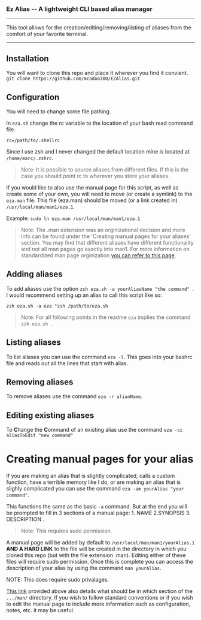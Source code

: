 ### Ez Alias -- A lightweight CLI based alias manager

---

This tool allows for the creation/editing/removing/listing of aliases from the comfort of your favorite terminal.

---

## Installation 
You will want to clone this repo and place it wherever you find it convient.
`git clone https://github.com/mcadoo300/EZAlias.git`

## Configuration
You will need to change some file pathing.

In `eza.sh` change the rc variable to the location of your bash read command file.

`rc=/path/to/.shellrc`

Since I use zsh and I never changed the default location mine is located at `/home/marc/.zshrc`.

> Note: It is possible to source aliases from different files. If this is the case you should point rc to wherever you store your aliases.

If you would like to also use the manual page for this script, as well as create some of your own, you will need to move (or create a symlink) to the `eza.man` file. This file (eza.man) should be moved (or a link created in) `/usr/local/man/man1/eza.1`.

Example: `sudo ln eza.man /usr/local/man/man1/eza.1`


> Note: The .man extension was an orginizational decision and more info can be found under the 'Creating manual pages for your aliases' section. You may find that different aliases have different functionality and not all man pages go exactly into man1. For more information on standardized man page orginization [you can refer to this page](https://man7.org/linux/man-pages/man7/man-pages.7.html).


## Adding aliases
To add aliases use the option `zsh eza.sh -a yourAliasName "the command" `. I would recommend setting up an alias to call this script like so:

`zsh eza.sh -a eza "zsh /path/to/eza.sh`

> Note: For all following points in the readme `eza` implies the command `zsh eza.sh `.

## Listing aliases
To list aliases you can use the command `eza -l`. This goes into your bashrc file and reads out all the lines that start with alias.

## Removing aliases
To remove aliases use the command `eza -r alianName`.

## Editing existing aliases
To **C**hange the **C**ommand of an existing alias use the command `eza -cc aliasToEdit "new command"`

# Creating manual pages for your alias
If you are making an alias that is slightly complicated, calls a custom function, have a terrible memory like I do, or are making an alias that is slighly complicated you can use the command `eza -am yourAlias "your command"`.

This functions the same as the basic `-a` command. But at the end you will be prompted to fill in 3 sections of a manual page: 1. NAME 2.SYNOPSIS 3. DESCRIPTION .

> Note: This requires sudo permission.

A manual page will be added by default to `/usr/local/man/man1/yourAlias.1` **AND A HARD LINK** to the file will be created in the directory in which you cloned this repo (but with the file extension .man). Editing either of these files will require sudo permission. Once this is complete you can access the description of your alias by using the command `man yourAlias`.

NOTE: This does require sudo privalages.

[This link](https://man7.org/linux/man-pages/man7/man-pages.7.html) provided above also details what should be in which section of the `.../man/` directory. If you wish to follow standard conventions or if you wish to edit the manual page to include more information such as configuration, notes, etc. it may be useful.
